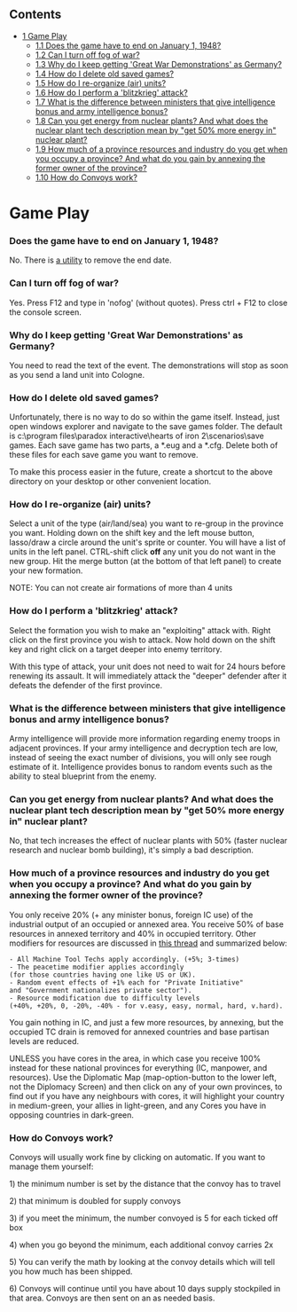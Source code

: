 ## Contents

-   [ 1 Game Play ](#Game_Play)
    -   [ 1.1 Does the game have to end on January 1, 1948?
        ](#Does_the_game_have_to_end_on_January_1.2C_1948.3F)
    -   [ 1.2 Can I turn off fog of war?
        ](#Can_I_turn_off_fog_of_war.3F)
    -   [ 1.3 Why do I keep getting 'Great War Demonstrations' as
        Germany?
        ](#Why_do_I_keep_getting_.27Great_War_Demonstrations.27_as_Germany.3F)
    -   [ 1.4 How do I delete old saved games?
        ](#How_do_I_delete_old_saved_games.3F)
    -   [ 1.5 How do I re-organize (air) units?
        ](#How_do_I_re-organize_.28air.29_units.3F)
    -   [ 1.6 How do I perform a 'blitzkrieg' attack?
        ](#How_do_I_perform_a_.27blitzkrieg.27_attack.3F)
    -   [ 1.7 What is the difference between ministers that give
        intelligence bonus and army intelligence bonus?
        ](#What_is_the_difference_between_ministers_that_give_intelligence_bonus_and_army_intelligence_bonus.3F)
    -   [ 1.8 Can you get energy from nuclear plants? And what does the
        nuclear plant tech description mean by "get 50% more energy in"
        nuclear plant?
        ](#Can_you_get_energy_from_nuclear_plants.3F_And_what_does_the_nuclear_plant_tech_description_mean_by_.22get_50.25_more_energy_in.22_nuclear_plant.3F)
    -   [ 1.9 How much of a province resources and industry do you get
        when you occupy a province? And what do you gain by annexing the
        former owner of the province?
        ](#How_much_of_a_province_resources_and_industry_do_you_get_when_you_occupy_a_province.3F_And_what_do_you_gain_by_annexing_the_former_owner_of_the_province.3F)
    -   [ 1.10 How do Convoys work? ](#How_do_Convoys_work.3F)

#  Game Play 

###    Does the game have to end on January 1, 1948? 

No. There is [a
utility](/wiki/Utilities#No_Time_Limit_Mod_Tool "Utilities") to remove
the end date.

###    Can I turn off fog of war? 

Yes. Press F12 and type in 'nofog' (without quotes). Press ctrl + F12 to
close the console screen.

###    Why do I keep getting 'Great War Demonstrations' as Germany? 

You need to read the text of the event. The demonstrations will stop as
soon as you send a land unit into Cologne.

###    How do I delete old saved games? 

Unfortunately, there is no way to do so within the game itself. Instead,
just open windows explorer and navigate to the save games folder. The
default is c:\program files\paradox interactive\hearts of iron
2\scenarios\save games. Each save game has two parts, a \*.eug and a
\*.cfg. Delete both of these files for each save game you want to
remove.

To make this process easier in the future, create a shortcut to the
above directory on your desktop or other convenient location.

###    How do I re-organize (air) units? 

Select a unit of the type (air/land/sea) you want to re-group in the
province you want. Holding down on the shift key and the left mouse
button, lasso/draw a circle around the unit's sprite or counter. You
will have a list of units in the left panel. CTRL-shift click **off**
any unit you do not want in the new group. Hit the merge button (at the
bottom of that left panel) to create your new formation.

NOTE: You can not create air formations of more than 4 units

###    How do I perform a 'blitzkrieg' attack? 

Select the formation you wish to make an "exploiting" attack with. Right
click on the first province you wish to attack. Now hold down on the
shift key and right click on a target deeper into enemy territory.

With this type of attack, your unit does not need to wait for 24 hours
before renewing its assault. It will immediately attack the "deeper"
defender after it defeats the defender of the first province.

###    What is the difference between ministers that give intelligence bonus and army intelligence bonus? 

Army intelligence will provide more information regarding enemy troops
in adjacent provinces. If your army intelligence and decryption tech are
low, instead of seeing the exact number of divisions, you will only see
rough estimate of it. Intelligence provides bonus to random events such
as the ability to steal blueprint from the enemy.

###    Can you get energy from nuclear plants? And what does the nuclear plant tech description mean by "get 50% more energy in" nuclear plant? 

No, that tech increases the effect of nuclear plants with 50% (faster
nuclear research and nuclear bomb building), it's simply a bad
description.

###    How much of a province resources and industry do you get when you occupy a province? And what do you gain by annexing the former owner of the province? 

You only receive 20% (+ any minister bonus, foreign IC use) of the
industrial output of an occupied or annexed area. You receive 50% of
base resources in annexed territory and 40% in occupied territory. Other
modifiers for resources are discussed in [this
thread](http://forum.paradoxplaza.com/forum/showthread.php?t=209413) and
summarized below:

    - All Machine Tool Techs apply accordingly. (+5%; 3-times)
    - The peacetime modifier applies accordingly 
    (for those countries having one like US or UK).
    - Random event effects of +1% each for "Private Initiative"
    and "Government nationalizes private sector").
    - Resource modification due to difficulty levels
    (+40%, +20%, 0, -20%, -40% - for v.easy, easy, normal, hard, v.hard).

You gain nothing in IC, and just a few more resources, by annexing, but
the occupied TC drain is removed for annexed countries and base partisan
levels are reduced.

UNLESS you have cores in the area, in which case you receive 100%
instead for these national provinces for everything (IC, manpower, and
resources). Use the Diplomatic Map (map-option-button to the lower left,
not the Diplomacy Screen) and then click on any of your own provinces,
to find out if you have any neighbours with cores, it will highlight
your country in medium-green, your allies in light-green, and any Cores
you have in opposing countries in dark-green.

###    How do Convoys work? 

Convoys will usually work fine by clicking on automatic. If you want to
manage them yourself:

1\) the minimum number is set by the distance that the convoy has to
travel

2\) that minimum is doubled for supply convoys

3\) if you meet the minimum, the number convoyed is 5 for each ticked
off box

4\) when you go beyond the minimum, each additional convoy carries 2x

5\) You can verify the math by looking at the convoy details which will
tell you how much has been shipped.

6\) Convoys will continue until you have about 10 days supply stockpiled
in that area. Convoys are then sent on an as needed basis.
